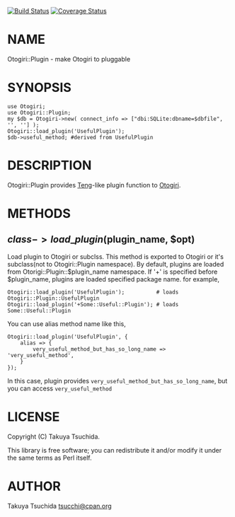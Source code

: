 [![Build Status](https://travis-ci.org/tsucchi/p5-Otogiri-Plugin.png?branch=master)](https://travis-ci.org/tsucchi/p5-Otogiri-Plugin) [![Coverage Status](https://coveralls.io/repos/tsucchi/p5-Otogiri-Plugin/badge.png?branch=master)](https://coveralls.io/r/tsucchi/p5-Otogiri-Plugin?branch=master)
# NAME

Otogiri::Plugin - make Otogiri to pluggable

# SYNOPSIS

    use Otogiri;
    use Otogiri::Plugin;
    my $db = Otogiri->new( connect_info => ["dbi:SQLite:dbname=$dbfile", '', ''] );
    Otogiri::load_plugin('UsefulPlugin');
    $db->useful_method; #derived from UsefulPlugin



# DESCRIPTION

Otogiri::Plugin provides [Teng](http://search.cpan.org/perldoc?Teng)\-like plugin function to [Otogiri](http://search.cpan.org/perldoc?Otogiri).

# METHODS

## $class->load\_plugin($plugin\_name, $opt)

Load plugin to Otogiri or subclss. This method is exported to Otogiri or it's subclass(not to Otogiri::Plugin namespace).
By default, plugins are loaded from Otorigi::Plugin::$plugin\_name namespace. If '+' is specified before $plugin\_name, 
plugins are loaded specified package name. for example,

    Otogiri::load_plugin('UsefulPlugin');          # loads Otogiri::Plugin::UsefulPlugin
    Otogiri::load_plugin('+Some::Useful::Plugin'); # loads Some::Useful::Plugin

You can use alias method name like this,

    Otogiri::load_plugin('UsefulPlugin', { 
        alias => {
            very_useful_method_but_has_so_long_name => 'very_useful_method', 
        }
    });

In this case, plugin provides `very_useful_method_but_has_so_long_name`, but you can access `very_useful_method`

# LICENSE

Copyright (C) Takuya Tsuchida.

This library is free software; you can redistribute it and/or modify
it under the same terms as Perl itself.

# AUTHOR

Takuya Tsuchida <tsucchi@cpan.org>
